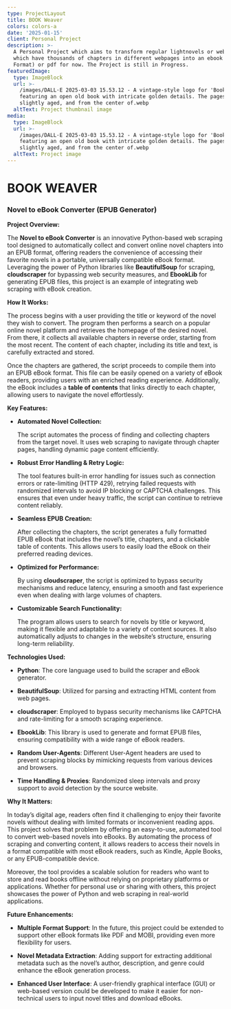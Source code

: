 ```yaml
---
type: ProjectLayout
title: BOOK Weaver
colors: colors-a
date: '2025-01-15'
client: Personal Project
description: >-
  A Personal Project which aims to transform regular lightnovels or webnovels
  which have thousands of chapters in different webpages into an ebook (Kindle
  Format) or pdf for now. The Project is still in Progress.
featuredImage:
  type: ImageBlock
  url: >-
    /images/DALL·E 2025-03-03 15.53.12 - A vintage-style logo for 'BookWeaver'
    featuring an open old book with intricate golden details. The pages appear
    slightly aged, and from the center of.webp
  altText: Project thumbnail image
media:
  type: ImageBlock
  url: >-
    /images/DALL·E 2025-03-03 15.53.12 - A vintage-style logo for 'BookWeaver'
    featuring an open old book with intricate golden details. The pages appear
    slightly aged, and from the center of.webp
  altText: Project image
---
```



# **BOOK WEAVER**

### **Novel to eBook Converter (EPUB Generator)**

**Project Overview:**

The **Novel to eBook Converter** is an innovative Python-based web scraping tool designed to automatically collect and convert online novel chapters into an EPUB format, offering readers the convenience of accessing their favorite novels in a portable, universally compatible eBook format. Leveraging the power of Python libraries like **BeautifulSoup** for scraping, **cloudscraper** for bypassing web security measures, and **EbookLib** for generating EPUB files, this project is an example of integrating web scraping with eBook creation.

**How It Works:**

The process begins with a user providing the title or keyword of the novel they wish to convert. The program then performs a search on a popular online novel platform and retrieves the homepage of the desired novel. From there, it collects all available chapters in reverse order, starting from the most recent. The content of each chapter, including its title and text, is carefully extracted and stored.

Once the chapters are gathered, the script proceeds to compile them into an EPUB eBook format. This file can be easily opened on a variety of eBook readers, providing users with an enriched reading experience. Additionally, the eBook includes a **table of contents** that links directly to each chapter, allowing users to navigate the novel effortlessly.

**Key Features:**

*   **Automated Novel Collection:**

    The script automates the process of finding and collecting chapters from the target novel. It uses web scraping to navigate through chapter pages, handling dynamic page content efficiently.

*   **Robust Error Handling & Retry Logic:**

    The tool features built-in error handling for issues such as connection errors or rate-limiting (HTTP 429), retrying failed requests with randomized intervals to avoid IP blocking or CAPTCHA challenges. This ensures that even under heavy traffic, the script can continue to retrieve content reliably.

*   **Seamless EPUB Creation:**

    After collecting the chapters, the script generates a fully formatted EPUB eBook that includes the novel’s title, chapters, and a clickable table of contents. This allows users to easily load the eBook on their preferred reading devices.

*   **Optimized for Performance:**

    By using **cloudscraper**, the script is optimized to bypass security mechanisms and reduce latency, ensuring a smooth and fast experience even when dealing with large volumes of chapters.

*   **Customizable Search Functionality:**

    The program allows users to search for novels by title or keyword, making it flexible and adaptable to a variety of content sources. It also automatically adjusts to changes in the website’s structure, ensuring long-term reliability.

**Technologies Used:**

*   **Python**: The core language used to build the scraper and eBook generator.

*   **BeautifulSoup**: Utilized for parsing and extracting HTML content from web pages.

*   **cloudscraper**: Employed to bypass security mechanisms like CAPTCHA and rate-limiting for a smooth scraping experience.

*   **EbookLib**: This library is used to generate and format EPUB files, ensuring compatibility with a wide range of eBook readers.

*   **Random User-Agents**: Different User-Agent headers are used to prevent scraping blocks by mimicking requests from various devices and browsers.

*   **Time Handling & Proxies**: Randomized sleep intervals and proxy support to avoid detection by the source website.

**Why It Matters:**

In today’s digital age, readers often find it challenging to enjoy their favorite novels without dealing with limited formats or inconvenient reading apps. This project solves that problem by offering an easy-to-use, automated tool to convert web-based novels into eBooks. By automating the process of scraping and converting content, it allows readers to access their novels in a format compatible with most eBook readers, such as Kindle, Apple Books, or any EPUB-compatible device.

Moreover, the tool provides a scalable solution for readers who want to store and read books offline without relying on proprietary platforms or applications. Whether for personal use or sharing with others, this project showcases the power of Python and web scraping in real-world applications.

**Future Enhancements:**

*   **Multiple Format Support**: In the future, this project could be extended to support other eBook formats like PDF and MOBI, providing even more flexibility for users.

*   **Novel Metadata Extraction**: Adding support for extracting additional metadata such as the novel’s author, description, and genre could enhance the eBook generation process.

*   **Enhanced User Interface**: A user-friendly graphical interface (GUI) or web-based version could be developed to make it easier for non-technical users to input novel titles and download eBooks.

